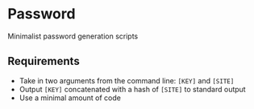 # Password
Minimalist password generation scripts

## Requirements
- Take in two arguments from the command line: `[KEY]` and `[SITE]`
- Output `[KEY]` concatenated with a hash of `[SITE]` to standard output
- Use a minimal amount of code
